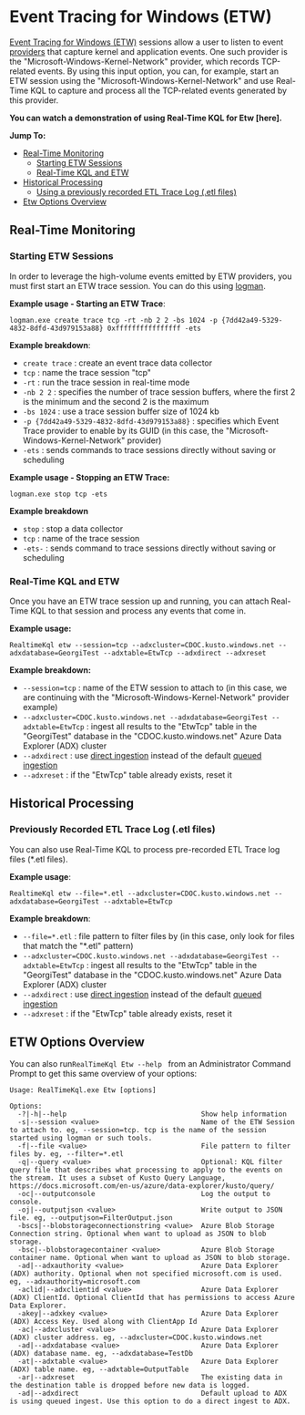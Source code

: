 # Event Tracing for Windows (ETW)

[Event Tracing for Windows (ETW)](https://docs.microsoft.com/en-us/windows/win32/etw/event-tracing-portal) sessions allow a user to listen to event [providers](https://docs.microsoft.com/en-us/windows/win32/etw/providing-events) that capture kernel and application events. One such provider is the "Microsoft-Windows-Kernel-Network" provider, which records TCP-related events. By using this input option, you can, for example, start an ETW session using the "Microsoft-Windows-Kernel-Network" and use Real-Time KQL to capture and process all the TCP-related events generated by this provider.

**You can watch a demonstration of using Real-Time KQL for Etw [here].**

**Jump To:**

* [Real-Time Monitoring](#RealTimeMonitoring)
  * [Starting ETW Sessions](#StartingEtwSessions)
  * [Real-Time KQL and ETW](#RealTimeKQLETW) 
* [Historical Processing](#HistoricalProcessing)
  * [Using a previously recorded ETL Trace Log (.etl files)](#RecordedETL)
* [Etw Options Overview](#EtwOptionsOverview)



## <a id="RealTimeMonitoring"></a>Real-Time Monitoring

### <a id="StartingEtwSessions"></a>Starting ETW Sessions

In order to leverage the high-volume events emitted by ETW providers, you must first start an ETW trace session. You can do this using [logman](https://docs.microsoft.com/en-us/windows-server/administration/windows-commands/logman).

**Example usage - Starting an ETW Trace**:

`logman.exe create trace tcp -rt -nb 2 2 -bs 1024 -p {7dd42a49-5329-4832-8dfd-43d979153a88} 0xffffffffffffffff -ets`

**Example breakdown**:

* `create trace` : create an event trace data collector
* `tcp` : name the trace session "tcp"
* `-rt` : run the trace session in real-time mode
* `-nb 2 2` : specifies the number of trace session buffers, where the first 2 is the minimum and the second 2 is the maximum
* `-bs 1024` : use a trace session buffer size of 1024 kb
* `-p {7dd42a49-5329-4832-8dfd-43d979153a88}` : specifies which Event Trace provider to enable by its GUID (in this case, the "Microsoft-Windows-Kernel-Network" provider)
* `-ets` : sends commands to trace sessions directly without saving or scheduling

**Example usage - Stopping an ETW Trace:**

`logman.exe stop tcp -ets`

**Example breakdown**

* `stop` : stop a data collector
* `tcp` : name of the trace session
* `-ets-` : sends command to trace sessions directly without saving or scheduling



### <a id="RealTimeKQLETW"></a>Real-Time KQL and ETW

Once you have an ETW trace session up and running, you can attach Real-Time KQL to that session and process any events that come in.

**Example usage:**

`RealtimeKql etw --session=tcp --adxcluster=CDOC.kusto.windows.net --adxdatabase=GeorgiTest --adxtable=EtwTcp --adxdirect --adxreset`

**Example breakdown:**

* `--session=tcp` : name of the ETW session to attach to (in this case, we are continuing with the "Microsoft-Windows-Kernel-Network" provider example)
* `--adxcluster=CDOC.kusto.windows.net --adxdatabase=GeorgiTest --adxtable=EtwTcp` : ingest all results to the "EtwTcp" table in the "GeorgiTest" database in the "CDOC.kusto.windows.net" Azure Data Explorer (ADX) cluster
* `--adxdirect` : use [direct ingestion](https://docs.microsoft.com/en-us/azure/data-explorer/kusto/api/netfx/about-kusto-ingest#direct-ingestion) instead of the default [queued ingestion](https://docs.microsoft.com/en-us/azure/data-explorer/kusto/api/netfx/about-kusto-ingest#queued-ingestion)
* `--adxreset` : if the "EtwTcp" table already exists, reset it



## <a id="HistoricalProcessing"></a>Historical Processing

### <a id="RecordedETL"></a>Previously Recorded ETL Trace Log (.etl files)

You can also use Real-Time KQL to process pre-recorded ETL Trace log files (*.etl files).

**Example usage**:

`RealtimeKql etw --file=*.etl --adxcluster=CDOC.kusto.windows.net --adxdatabase=GeorgiTest --adxtable=EtwTcp`

**Example breakdown**:

* `--file=*.etl` : file pattern to filter files by (in this case, only look for files that match the "*.etl" pattern)
* `--adxcluster=CDOC.kusto.windows.net --adxdatabase=GeorgiTest --adxtable=EtwTcp` : ingest all results to the "EtwTcp" table in the "GeorgiTest" database in the "CDOC.kusto.windows.net" Azure Data Explorer (ADX) cluster
* `--adxdirect` : use [direct ingestion](https://docs.microsoft.com/en-us/azure/data-explorer/kusto/api/netfx/about-kusto-ingest#direct-ingestion) instead of the default [queued ingestion](https://docs.microsoft.com/en-us/azure/data-explorer/kusto/api/netfx/about-kusto-ingest#queued-ingestion)
* `--adxreset` : if the "EtwTcp" table already exists, reset it



## <a id="EtwOptionsOverview"></a>ETW Options Overview

You can also run`RealTimeKql Etw --help ` from an Administrator Command Prompt to get this same overview of your options:

```
Usage: RealTimeKql.exe Etw [options]

Options:
  -?|-h|--help                                 Show help information
  -s|--session <value>                         Name of the ETW Session to attach to. eg, --session=tcp. tcp is the name of the session started using logman or such tools.
  -f|--file <value>                            File pattern to filter files by. eg, --filter=*.etl
  -q|--query <value>                           Optional: KQL filter query file that describes what processing to apply to the events on the stream. It uses a subset of Kusto Query Language, https://docs.microsoft.com/en-us/azure/data-explorer/kusto/query/
  -oc|--outputconsole                          Log the output to console.
  -oj|--outputjson <value>                     Write output to JSON file. eg, --outputjson=FilterOutput.json
  -bscs|--blobstorageconnectionstring <value>  Azure Blob Storage Connection string. Optional when want to upload as JSON to blob storage.
  -bsc|--blobstoragecontainer <value>          Azure Blob Storage container name. Optional when want to upload as JSON to blob storage.
  -ad|--adxauthority <value>                   Azure Data Explorer (ADX) authority. Optional when not specified microsoft.com is used. eg, --adxauthority=microsoft.com
  -aclid|--adxclientid <value>                 Azure Data Explorer (ADX) ClientId. Optional ClientId that has permissions to access Azure Data Explorer.
  -akey|--adxkey <value>                       Azure Data Explorer (ADX) Access Key. Used along with ClientApp Id
  -ac|--adxcluster <value>                     Azure Data Explorer (ADX) cluster address. eg, --adxcluster=CDOC.kusto.windows.net
  -ad|--adxdatabase <value>                    Azure Data Explorer (ADX) database name. eg, --adxdatabase=TestDb
  -at|--adxtable <value>                       Azure Data Explorer (ADX) table name. eg, --adxtable=OutputTable
  -ar|--adxreset                               The existing data in the destination table is dropped before new data is logged.
  -ad|--adxdirect                              Default upload to ADX is using queued ingest. Use this option to do a direct ingest to ADX.
```